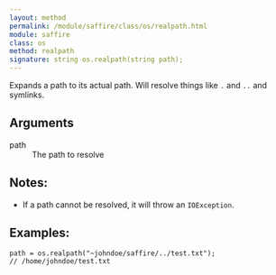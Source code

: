 ```yaml
---
layout: method
permalink: /module/saffire/class/os/realpath.html
module: saffire
class: os
method: realpath
signature: string os.realpath(string path);
---
```


Expands a path to its actual path. Will resolve things like `.` and `..` and symlinks. 

## Arguments
<dl>
    <dt>path</dt>
    <dd>The path to resolve</dd>
</dl>
 
## Notes:
- If a path cannot be resolved, it will throw an `IOException`.
  
  
## Examples:
    path = os.realpath("~johndoe/saffire/../test.txt");
    // /home/johndoe/test.txt
